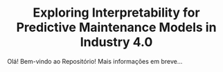 <h1  align="center"> Exploring Interpretability for Predictive Maintenance Models in Industry 4.0 </h1>

Olá! Bem-vindo ao Repositório! Mais informações em breve...
